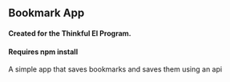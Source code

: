 ## Bookmark App

#### Created for the Thinkful EI Program.

#### Requires npm install

A simple app that saves bookmarks and saves them using an api
